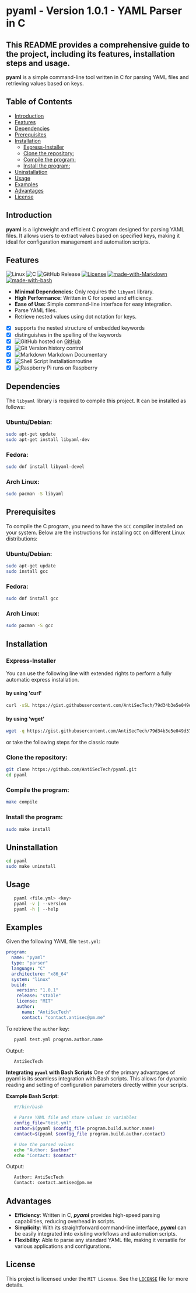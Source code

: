 # pyaml - Version 1.0.1 - YAML Parser in C
This README provides a comprehensive guide to the project, including its features, installation steps and usage.
---
**pyaml** is a simple command-line tool written in C for parsing YAML files and retrieving values based on keys.

## Table of Contents
  - [Introduction](#introduction)
  - [Features](#features)
  - [Dependencies](#dependencies)
  - [Prerequisites](#prerequisites)
  - [Installation](#installation)
    - [Express-Installer](#express-installer)
    - [Clone the repository:](#clone-the-repository)
    - [Compile the program:](#compile-the-program)
    - [Install the program:](#install-the-program)
  - [Uninstallation](#uninstallation)
  - [Usage](#usage)
  - [Examples](#examples)
  - [Advantages](#advantages)
  - [License](#license)

## Introduction
**pyaml** is a lightweight and efficient C program designed for parsing YAML files. It allows users to extract values based on specified keys, making it ideal for configuration management and automation scripts.

## Features
![Linux](https://img.shields.io/badge/Linux-FCC624?style=for-the-badge&logo=linux&logoColor=black)
![C](https://img.shields.io/badge/c-%2300599C.svg?style=for-the-badge&logo=c&logoColor=white)
![GitHub Release](https://img.shields.io/github/v/release/AntiSecTech/pyaml)
[![License](https://img.shields.io/badge/License-MIT-blue.svg)](LICENSE)
[![made-with-Markdown](https://img.shields.io/badge/Made%20with-Markdown-1f425f.svg)](http://commonmark.org)
[![made-with-bash](https://img.shields.io/badge/Made%20with-Bash-1f425f.svg)](https://www.gnu.org/software/bash/)

- **Minimal Dependencies:** Only requires the `libyaml` library.
- **High Performance:** Written in C for speed and efficiency.
- **Ease of Use:** Simple command-line interface for easy integration.
- Parse YAML files.
- Retrieve nested values using dot notation for keys.

* [X] supports the nested structure of embedded keywords
* [X] distinguishes in the spelling of the keywords
* [X] ![GitHub](https://img.shields.io/badge/github-%23121011.svg?style=for-the-badge&logo=github&logoColor=white) hosted on [GitHub](https://github.com/AntiSecTech/pyaml)
* [X] ![Git](https://img.shields.io/badge/git-%23F05033.svg?style=for-the-badge&logo=git&logoColor=white) Version history control
* [X] ![Markdown](https://img.shields.io/badge/markdown-%23000000.svg?style=for-the-badge&logo=markdown&logoColor=white) Markdown Documentary
* [X] ![Shell Script](https://img.shields.io/badge/shell_script-%23121011.svg?style=for-the-badge&logo=gnu-bash&logoColor=white) Installationroutine
* [X] ![Raspberry Pi](https://img.shields.io/badge/-RaspberryPi-C51A4A?style=for-the-badge&logo=Raspberry-Pi) runs on Raspberry

## Dependencies
The `libyaml` library is required to compile this project. It can be installed as follows:
### Ubuntu/Debian:
```sh
sudo apt-get update
sudo apt-get install libyaml-dev
```
### Fedora:

```sh
sudo dnf install libyaml-devel
```
### Arch Linux:
```sh
sudo pacman -S libyaml
```

## Prerequisites
To compile the C program, you need to have the `GCC` compiler installed on your system. Below are the instructions for installing `GCC` on different Linux distributions:
### Ubuntu/Debian:
```sh
sudo apt-get update
sudo install gcc
```
### Fedora:

```sh
sudo dnf install gcc
```
### Arch Linux:
```sh
sudo pacman -S gcc
```

## Installation
### Express-Installer
You can use the following line with extended rights to perform a fully automatic express installation.
#### by using 'curl'
```sh
curl -sSL https://gist.githubusercontent.com/AntiSecTech/79d34b3e5e049d37323c3267d136a4d5/raw/7bcfb55ff2b186f3d960eb7366497fc4025cd532/pyaml-deb_installer.sh -o pyaml-installer.sh && chmod +x ./pyaml-installer.sh && sudo ./pyaml-installer.sh
```
#### by using 'wget'
```sh
wget -q https://gist.githubusercontent.com/AntiSecTech/79d34b3e5e049d37323c3267d136a4d5/raw/7bcfb55ff2b186f3d960eb7366497fc4025cd532/pyaml-deb_installer.sh -O pyaml-installer.sh && chmod +x ./pyaml-installer.sh && sudo ./pyaml-installer.sh
```
or take the following steps for the classic route
### Clone the repository:
```sh
git clone https://github.com/AntiSecTech/pyaml.git
cd pyaml
```

### Compile the program:
```sh
make compile
```
### Install the program:
```sh
sudo make install
```
## Uninstallation
```sh
cd pyaml
sudo make uninstall
```

## Usage
```sh
   pyaml <file.yml> <key>
   pyaml -v | --version
   pyaml -h | --help
```

## Examples
Given the following YAML file `test.yml`:
```yaml
program:
  name: "pyaml"
  type: "parser"
  language: "C"
  architecture: "x86_64"
  system: "linux"
  build:
    version: "1.0.1"
    release: "stable"
    license: "MIT"
    author:
      name: "AntiSecTech"
      contact: "contact.antisec@pm.me"
```
To retrieve the `author` key:
```sh
   pyaml test.yml program.author.name
```
Output:
```sh
   AntiSecTech
```
**Integrating `pyaml` with Bash Scripts**
One of the primary advantages of pyaml is its seamless integration with Bash scripts. This allows for dynamic reading and setting of configuration parameters directly within your scripts.

**Example Bash Script:**
```sh
   #!/bin/bash

   # Parse YAML file and store values in variables
   config_file="test.yml"
   author=$(pyaml $config_file program.build.author.name)
   contact=$(pyaml $config_file program.build.author.contact)

   # Use the parsed values
   echo "Author: $author"
   echo "Contact: $contact"
```
Output:
```sh
   Author: AntiSecTech
   Contact: contact.antisec@pm.me
```

## Advantages
- **Efficiency**: Written in C, ***pyaml*** provides high-speed parsing capabilities, reducing overhead in scripts.
- **Simplicity**: With its straightforward command-line interface, ***pyaml*** can be easily integrated into existing workflows and automation scripts.
- **Flexibility**: Able to parse any standard YAML file, making it versatile for various applications and configurations.

## License
This project is licensed under the `MIT License`. See the [`LICENSE`](https://raw.githubusercontent.com/AntiSecTech/pyaml/main/LICENSE) file for more details.
